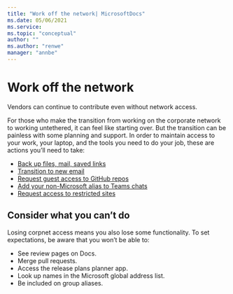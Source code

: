 ```yaml
---
title: "Work off the network| MicrosoftDocs"
ms.date: 05/06/2021
ms.service: 
ms.topic: "conceptual"
author: ""
ms.author: "renwe"
manager: "annbe"
---
```


# Work off the network

Vendors can continue to contribute even without network access. 

For those who make the transition from working on the corporate network to working untethered, it can feel like starting over. But the transition can be painless with some planning and support. In order to maintain access to your work, your laptop, and the tools you need to do your job, these are actions you’ll need to take:

- [Back up files, mail, saved links](back-up-files.md)
- [Transition to new email](email-change.md)
- [Request guest access to GitHub repos](github-access.md)
- [Add your non-Microsoft alias to Teams chats](team-chats.md)
- [Request access to restricted sites](access-sites.md)

## Consider what you can’t do

Losing corpnet access means you also lose some functionality. To set expectations, be aware that you won’t be able to:

- See review pages on Docs.
- Merge pull requests.
- Access the release plans planner app.
- Look up names in the Microsoft global address list.
- Be included on group aliases. 

